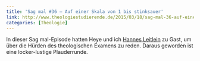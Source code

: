 ```yaml
---
title: 'Sag mal #36 – Auf einer Skala von 1 bis stinksauer'
link: http://www.theologiestudierende.de/2015/03/18/sag-mal-36-auf-einer-skala-von-1-bis-stinksauer/
categories: [Theologie]
---
```


In dieser Sag mal-Episode hatten Heye und ich [Hannes Leitlein](https://www.twitter.com/hannesleitlein) zu Gast, um über die Hürden des theologischen Examens zu reden. Daraus geworden ist eine locker-lustige Plauderrunde.